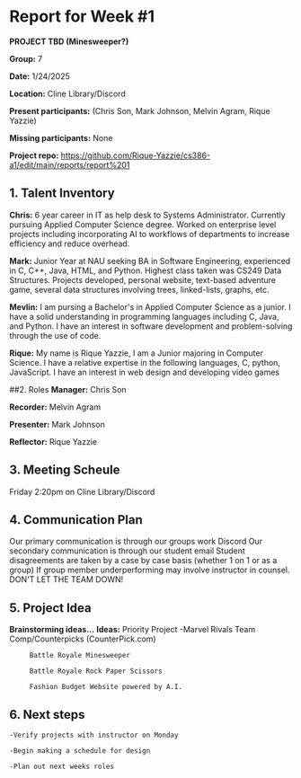 # Report for Week #1
**PROJECT TBD (Minesweeper?)**

**Group:** 7

**Date:** 1/24/2025

**Location:** Cline Library/Discord

**Present participants:** (Chris Son, Mark Johnson, Melvin Agram, Rique Yazzie)

**Missing participants:** None

**Project repo:** https://github.com/Rique-Yazzie/cs386-a1/edit/main/reports/report%201

## 1. Talent Inventory
  **Chris:** 6 year career in IT as help desk to Systems Administrator. Currently pursuing Applied Computer Science degree. 
         Worked on enterprise level projects including incorporating AI to workflows of departments 
         to increase efficiency and reduce overhead.

  **Mark:** Junior Year at NAU seeking BA in Software Engineering, experienced in C, C++, Java, HTML, and Python.
        Highest class taken was CS249 Data Structures. Projects developed, personal website, text-based
        adventure game, several data structures involving trees, linked-lists, graphs, etc. 

  **Mevlin:**  I am pursing a Bachelor's in Applied Computer Science as a junior. 
           I have a solid understanding in programming languages including C, Java, and Python. 
           I have an interest in software development and problem-solving through the use of code.

  **Rique:** My name is Rique Yazzie, I am a Junior majoring in Computer Science. 
         I have a relative expertise in the following languages, C, python, JavaScript. 
         I have an interest in web design and developing video games

##2. Roles
  **Manager:** Chris Son
  
  **Recorder:** Melvin Agram
  
  **Presenter:** Mark Johnson
  
  **Reflector:** Rique Yazzie

## 3. Meeting Scheule
  Friday 2:20pm on Cline Library/Discord

## 4. Communication Plan
  Our primary communication is through our groups work Discord
  Our secondary communication is through our student email
  Student disagreements are taken by a case by case basis (whether 1 on 1 or as a group)
  If group member underperforming may involve instructor in counsel. 
  DON'T LET THE TEAM DOWN!

## 5. Project Idea
  **Brainstorming ideas...**
  **Ideas:**
         Priority Project -Marvel Rivals Team Comp/Counterpicks (CounterPick.com)
         
         Battle Royale Minesweeper
         
         Battle Royale Rock Paper Scissors
         
         Fashion Budget Website powered by A.I.

## 6. Next steps
    -Verify projects with instructor on Monday
    
    -Begin making a schedule for design 
    
    -Plan out next weeks roles

